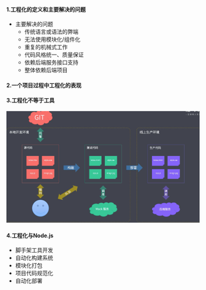 #### 1.工程化的定义和主要解决的问题

- 主要解决的问题
  - 传统语言或语法的弊端
  - 无法使用模块化/组件化
  - 重复的机械式工作
  - 代码风格统一、质量保证
  - 依赖后端服务接口支持
  - 整体依赖后端项目

#### 2.一个项目过程中工程化的表现

#### 3.工程化不等于工具

![image-20200627160410986](../../image/image-20200627160410986.png)

#### 4.工程化与Node.js

- 脚手架工具开发
- 自动化构建系统
- 模块化打包
- 项目代码规范化
- 自动化部署